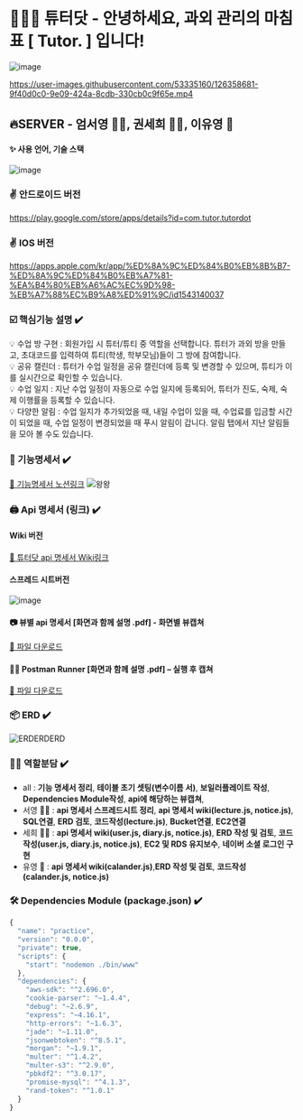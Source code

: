 # 🧑🏼‍🏫 튜터닷 -  안녕하세요, 과외 관리의 마침표 [ Tutor. ] 입니다!
![image](https://user-images.githubusercontent.com/22907830/86105632-8b4ea980-bafa-11ea-8b2d-dc329635ea07.png)


https://user-images.githubusercontent.com/53335160/126358681-9f40d0c0-9e09-424a-8cdb-330cb0c9f65e.mp4


## 🔥SERVER  - 엄서영 🧞‍♂️, 권세희 🧞‍♀️, 이유영 🧞
#### ✨ 사용 언어, 기술 스택
![image](https://user-images.githubusercontent.com/22907830/86451099-62762080-bd55-11ea-8ebf-a3afbad43c6f.png)

### ✌ 안드로이드 버전
https://play.google.com/store/apps/details?id=com.tutor.tutordot

### ✌ IOS 버전
https://apps.apple.com/kr/app/%ED%8A%9C%ED%84%B0%EB%8B%B7-%ED%8A%9C%ED%84%B0%EB%A7%81-%EA%B4%80%EB%A6%AC%EC%9D%98-%EB%A7%88%EC%B9%A8%ED%91%9C/id1543140037

### ☑️ 핵심기능 설명 ✔️

💡 수업 방 구현 : 회원가입 시 튜터/튜티 중 역할을 선택합니다. 튜터가 과외 방을 만들고, 초대코드를 입력하여 튜티(학생, 학부모님)들이 그 방에 참여합니다.<br>
💡 공유 캘린더 : 튜터가 수업 일정을 공유 캘린더에 등록 및 변경할 수 있으며, 튜티가 이를 실시간으로 확인할 수 있습니다.<br>
💡 수업 일지 : 지난 수업 일정이 자동으로 수업 일지에 등록되어, 튜터가 진도, 숙제, 숙제 이행률을 등록할 수 있습니다.<br>
💡 다양한 알림 : 수업 일지가 추가되었을 때, 내일 수업이 있을 때, 수업료를 입금할 시간이 되었을 때, 수업 일정이 변경되었을 때 푸시 알림이 갑니다. 알림 탭에서 지난 알림들을 모아 볼 수도 있습니다.<br>

### 📄 기능명세서 ✔️

[👀 기능명세서 노션링크](https://www.notion.so/Server-5e780fef15c440fba3e6ddf43a0452a6)
![왕왕](https://user-images.githubusercontent.com/53335160/86526523-f3710700-becf-11ea-8d7b-6e23e9c2b08e.png)

### 🖨 Api 명세서 (링크) ✔️

####  Wiki 버전
[👀 튜터닷 api 명세서 Wiki링크](https://github.com/TutorDot/TutorDot_SERVER/wiki)

#### 스프레드 시트버전
![image](https://user-images.githubusercontent.com/22907830/87694883-b529f080-c7c9-11ea-86ca-452c3e8d7e24.png)

#### 📷 뷰별 api 명세서 [화면과 함께 설명 .pdf] - 화면별 뷰캡쳐
[👀 파일 다운로드](https://drive.google.com/file/d/1Zxlv2JgsUoj22IsQl2P9Y8PxnCa1Rx8E/view?usp=sharing)

#### 🧚‍♀️ Postman Runner [화면과 함께 설명 .pdf] – 실행 후 캡쳐
[👀 파일 다운로드](https://drive.google.com/file/d/1m-IA_PyuAVUil-HjWfEUOc1R4ErD0YOr/view?usp=sharing)

### 📦 ERD ✔️
![ERDERDERD](https://user-images.githubusercontent.com/53335160/86786445-f9691280-c09e-11ea-8dd2-e958437bfde9.png)

### 👭🏼 역할분담 ✔️
- all : **기능 명세서 정리**, **테이블 초기 셋팅(변수이름 서)**, **보일러플레이트 작성**, **Dependencies Module작성**, **api에 해당하는 뷰캡쳐**,
- 서영 🧞‍♂️ : **api 명세서 스프레드시트 정리**, **api 명세서 wiki(lecture.js, notice.js)**, **SQL연결**, **ERD 검토**, **코드작성(lecture.js)**, **Bucket연결**, **EC2연결**
- 세희 🧞‍♀️ : **api 명세서 wiki(user.js, diary.js, notice.js)**, **ERD 작성 및 검토**, **코드작성(user.js, diary.js, notice.js)**, **EC2 및 RDS 유지보수**, **네이버 소셜 로그인 구현**
- 유영 🧞 : **api 명세서 wiki(calander.js)**,**ERD 작성 및 검토**, **코드작성(calander.js, notice.js)**

### 🛠 Dependencies Module (package.json) ✔️
```javascript
{
  "name": "practice",
  "version": "0.0.0",
  "private": true,
  "scripts": {
    "start": "nodemon ./bin/www"
  },
  "dependencies": {
    "aws-sdk": "^2.696.0",
    "cookie-parser": "~1.4.4",
    "debug": "~2.6.9",
    "express": "~4.16.1",
    "http-errors": "~1.6.3",
    "jade": "~1.11.0",
    "jsonwebtoken": "^8.5.1",
    "morgan": "~1.9.1",
    "multer": "^1.4.2",
    "multer-s3": "^2.9.0",
    "pbkdf2": "^3.0.17",
    "promise-mysql": "^4.1.3",
    "rand-token": "^1.0.1"
  }
}
```
